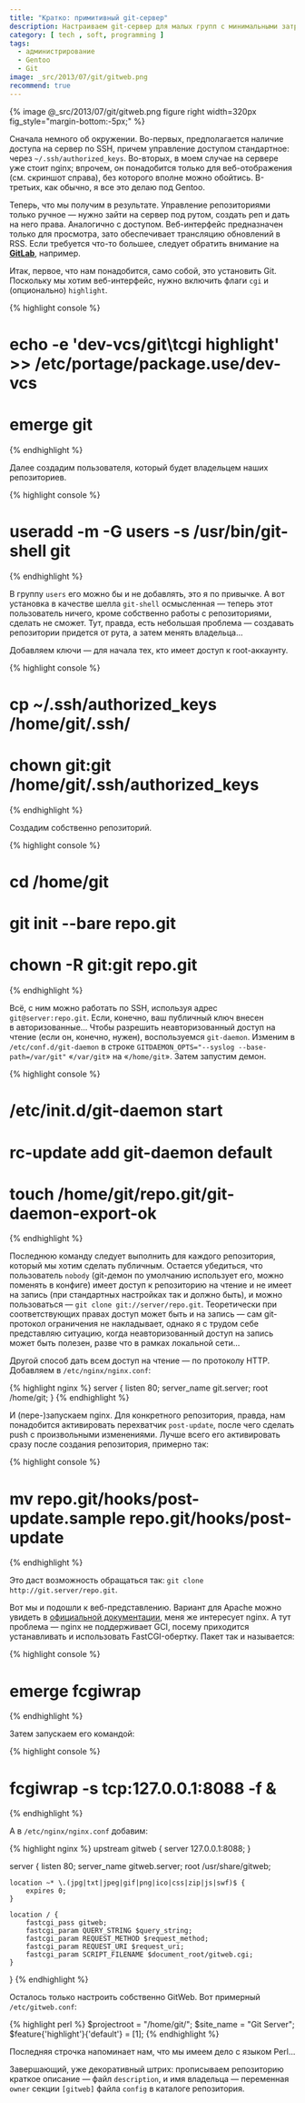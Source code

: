```yaml
---
title: "Кратко: примитивный git-сервер"
description: Настраиваем git-сервер для малых групп с минимальными затратами.
category: [ tech , soft, programming ]
tags:
  - администрирование
  - Gentoo
  - Git
image: _src/2013/07/git/gitweb.png
recommend: true
---
```

{% image @_src/2013/07/git/gitweb.png figure right width=320px fig_style="margin-bottom:-5px;" %}

Сначала немного об окружении. Во-первых, предполагается наличие доступа на сервер по SSH, причем управление
доступом стандартное: через `~/.ssh/authorized_keys`. Во-вторых, в моем случае на сервере уже стоит nginx;
впрочем, он понадобится только для веб-отображения (см. скриншот справа), без которого вполне можно обойтись.
В-третьих, как обычно, я все это делаю под Gentoo.

Теперь, что мы получим в результате. Управление репозиториями только ручное — нужно зайти на сервер под рутом,
создать реп и дать на него права. Аналогично с доступом. Веб-интерфейс предназначен только для просмотра, зато
обеспечивает трансляцию обновлений в RSS. Если требуется что-то большее, следует обратить внимание на **[GitLab][gitlab]**,
например.

Итак, первое, что нам понадобится, само собой, это установить Git. Поскольку мы хотим веб-интерфейс, нужно
включить флаги `cgi` и (опционально) `highlight`.

{% highlight console %}
# echo -e 'dev-vcs/git\tcgi highlight' >> /etc/portage/package.use/dev-vcs
# emerge git
{% endhighlight %}

Далее создадим пользователя, который будет владельцем наших репозиториев.

{% highlight console %}
# useradd -m -G users -s /usr/bin/git-shell git
{% endhighlight %}

В группу `users` его можно бы и не добавлять, это я по привычке. А вот установка в качестве шелла `git-shell`
осмысленная — теперь этот пользователь ничего, кроме собственно работы с репозиториями, сделать не сможет.
Тут, правда, есть небольшая проблема — создавать репозитории придется от рута, а затем менять владельца...

Добавляем ключи — для начала тех, кто имеет доступ к root-аккаунту.

{% highlight console %}
# cp ~/.ssh/authorized_keys /home/git/.ssh/
# chown git:git /home/git/.ssh/authorized_keys
{% endhighlight %}

Создадим собственно репозиторий.

{% highlight console %}
# cd /home/git
# git init --bare repo.git
# chown -R git:git repo.git
{% endhighlight %}

Всё, с ним можно работать по SSH, используя адрес `git@server:repo.git`. Если, конечно, ваш публичный ключ
внесен в авторизованные... Чтобы разрешить неавторизованный доступ на чтение (если он, конечно, нужен),
воспользуемся `git-daemon`. Изменим в `/etc/conf.d/git-daemon` в строке `GITDAEMON_OPTS="--syslog --base-path=/var/git"`
«`/var/git`» на «`/home/git`». Затем запустим демон.

{% highlight console %}
# /etc/init.d/git-daemon start
# rc-update add git-daemon default
# touch /home/git/repo.git/git-daemon-export-ok
{% endhighlight %}

Последнюю команду следует выполнить для каждого репозитория, который мы хотим сделать публичным. Остается убедиться,
что пользователь `nobody` (git-демон по умолчанию использует его, можно поменять в конфиге) имеет доступ к репозиторию
на чтение и не имеет на запись (при стандартных настройках так и должно быть), и можно пользоваться — `git clone git://server/repo.git`.
Теоретически при соответствующих правах доступ может быть и на запись — сам git-протокол ограничения не накладывает,
однако я с трудом себе представляю ситуацию, когда неавторизованный доступ на запись может быть полезен, разве что
в рамках локальной сети...

Другой способ дать всем доступ на чтение — по протоколу HTTP. Добавляем в `/etc/nginx/nginx.conf`:

{% highlight nginx %}
server {
        listen 80;
        server_name git.server;
        root /home/git;
}
{% endhighlight %}

И (пере-)запускаем nginx. Для конкретного репозитория, правда, нам понадобится активировать перехватчик `post-update`,
после чего сделать push с произвольными изменениями. Лучше всего его активировать сразу после создания репозитория,
примерно так:

{% highlight console %}
# mv repo.git/hooks/post-update.sample repo.git/hooks/post-update
{% endhighlight %}

Это даст возможность обращаться так: `git clone http://git.server/repo.git`.

Вот мы и подошли к веб-представлению. Вариант для Apache можно увидеть в [официальной документации][docs], меня же интересует nginx.
А тут проблема — nginx не поддерживает GCI, посему приходится устанавливать и использовать FastCGI-обертку. Пакет так и называется:

{% highlight console %}
# emerge fcgiwrap
{% endhighlight %}

Затем запускаем его командой:

{% highlight console %}
# fcgiwrap -s tcp:127.0.0.1:8088 -f &
{% endhighlight %}

А в `/etc/nginx/nginx.conf` добавим:

{% highlight nginx %}
upstream gitweb {
    server 127.0.0.1:8088;
}

server {
    listen 80;
    server_name gitweb.server;
    root /usr/share/gitweb;

    location ~* \.(jpg|txt|jpeg|gif|png|ico|css|zip|js|swf)$ {
        expires 0;
    }

    location / {
        fastcgi_pass gitweb;
        fastcgi_param QUERY_STRING $query_string;
        fastcgi_param REQUEST_METHOD $request_method;
        fastcgi_param REQUEST_URI $request_uri;
        fastcgi_param SCRIPT_FILENAME $document_root/gitweb.cgi;
    }
}
{% endhighlight %}

Осталось только настроить собственно GitWeb. Вот примерный `/etc/gitweb.conf`:

{% highlight perl %}
$projectroot = "/home/git/";
$site_name = "Git Server";
$feature{'highlight'}{'default'} = [1];
{% endhighlight %}

Последняя строчка напоминает нам, что мы имеем дело с языком Perl...

Завершающий, уже декоративный штрих: прописываем репозиторию краткое описание —
файл `description`, и имя владельца — переменная `owner` секции `[gitweb]` файла `config`
в каталоге репозитория.









[gitlab]: https://gitlab.org/
[docs]: https://git-scm.com/book/ru/v2/Git-на-сервере-GitWeb
